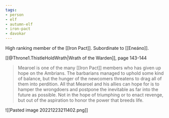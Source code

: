 ```yaml
---
tags:
- person
- elf
- autumn-elf
- iron-pact
- davokar
---
```

High ranking member of the [[Iron Pact]]. Subordinate to [[Eneáno]].

[[@Throne1.ThistleHoldWrath|Wrath of the Warden]], page 143-144
> Mearoel is one of the many [[Iron Pact]] members who has given up hope on the Ambrians. The barbarians managed to uphold some kind of balance, but the hunger of the newcomers threatens to drag all of them into perdition. All that Mearoel and his allies can hope for is to hamper the wrongdoers and postpone the inevitable as far into the future as possible. Not in the hope of triumphing or to enact revenge, but out of the aspiration to honor the power that breeds life.

![[Pasted image 20221223211402.png]]